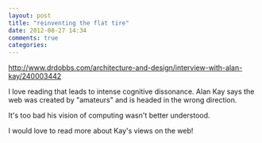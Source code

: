 ```yaml
---
layout: post
title: "reinventing the flat tire"
date: 2012-08-27 14:34
comments: true
categories: 
---
```

<http://www.drdobbs.com/architecture-and-design/interview-with-alan-kay/240003442>

I love reading that leads to intense cognitive dissonance. Alan Kay says the web was created by "amateurs" and is headed in the wrong direction.

It's too bad his vision of computing wasn't better understood.

I would love to read more about Kay's views on the web!